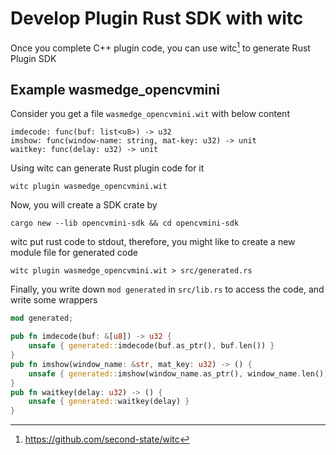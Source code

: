 # Develop Plugin Rust SDK with witc

Once you complete C++ plugin code, you can use witc[^1] to generate Rust Plugin SDK

## Example wasmedge_opencvmini

Consider you get a file `wasmedge_opencvmini.wit` with below content

```wit
imdecode: func(buf: list<u8>) -> u32
imshow: func(window-name: string, mat-key: u32) -> unit
waitkey: func(delay: u32) -> unit
```

Using witc can generate Rust plugin code for it

```shell
witc plugin wasmedge_opencvmini.wit
```

Now, you will create a SDK crate by

```shell
cargo new --lib opencvmini-sdk && cd opencvmini-sdk
```

witc put rust code to stdout, therefore, you might like to create a new module file for generated code

```shell
witc plugin wasmedge_opencvmini.wit > src/generated.rs
```

Finally, you write down `mod generated` in `src/lib.rs` to access the code, and write some wrappers

```rust
mod generated;

pub fn imdecode(buf: &[u8]) -> u32 {
    unsafe { generated::imdecode(buf.as_ptr(), buf.len()) }
}
pub fn imshow(window_name: &str, mat_key: u32) -> () {
    unsafe { generated::imshow(window_name.as_ptr(), window_name.len(), mat_key) }
}
pub fn waitkey(delay: u32) -> () {
    unsafe { generated::waitkey(delay) }
}
```

[^1]: https://github.com/second-state/witc

